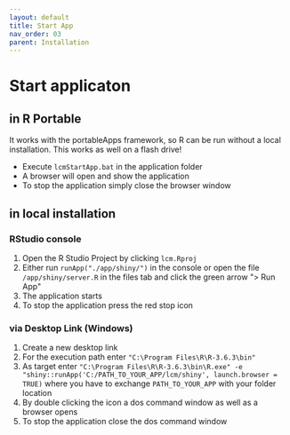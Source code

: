 ```yaml
---
layout: default
title: Start App
nav_order: 03
parent: Installation
---
```


# Start applicaton
## in R Portable
It works with the portableApps framework, so R can be run without a local installation. This works as well on a flash drive!

- Execute `lcmStartApp.bat` in the application folder
- A browser will open and show the application
- To stop the application simply close the browser window

## in local installation
### RStudio console
1. Open the R Studio Project by clicking `lcm.Rproj`
1. Either run `runApp("./app/shiny/")` in the console or open the file `/app/shiny/server.R` in the files tab and click the green arrow "> Run App"
1. The application starts
1. To stop the application press the red stop icon

### via Desktop Link (Windows)
1. Create a new desktop link
1. For the execution path enter `"C:\Program Files\R\R-3.6.3\bin"`
1. As target enter `"C:\Program Files\R\R-3.6.3\bin\R.exe" -e "shiny::runApp('C:/PATH_TO_YOUR_APP/lcm/shiny', launch.browser = TRUE)` where you have to exchange `PATH_TO_YOUR_APP` with your folder location
1. By double clicking the icon a dos command window as well as a browser opens
1. To stop the application close the dos command window
